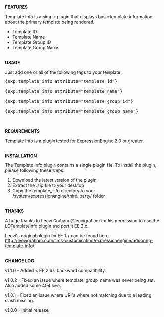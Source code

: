 <strong>FEATURES</strong>

Template Info is a simple plugin that displays basic template information about the primary template being rendered.

<ul>
  <li>Template ID</li>
  <li>Template Name</li>
  <li>Template Group ID</li>
  <li>Template Group Name</li>
</ul>
<br>
<strong>USAGE</strong>

Just add one or all of the following tags to your template:

<pre>
{exp:template_info attribute="template_id"}<br>
{exp:template_info attribute="template_name"}<br>
{exp:template_info attribute="template_group_id"}<br>
{exp:template_info attribute="template_group_name"}<br>
</pre>
<br>
<strong>REQUIREMENTS</strong>

Template Info is a plugin tested for ExpressionEngine 2.0 or greater.

<br>
<strong>INSTALLATION</strong>

The Template Info plugin contains a single plugin file. To install the plugin, please following these steps:

1. Download the latest version of the plugin
2. Extract the .zip file to your desktop
3. Copy the template_info directory to your /system/expressionengine/third_party/ folder

<br>
<strong>THANKS</strong>

A huge thanks to Leevi Graham @leevigraham for his permission to use the LGTemplateInfo plugin and port it EE 2.x.

Leevi's original plugin for EE 1.x can be found here: http://leevigraham.com/cms-customisation/expressionengine/addon/lg-template-info/

<br>
<strong>CHANGE LOG</strong>

v1.1.0 - Added < EE 2.6.0 backward compatibility.

v1.0.2 - Fixed an issue where template_group_name was never being set. Also added some 404 love.
 
v1.0.1 - Fixed an issue where URI's where not matching due to a leading slash missing.

v1.0.0 - Initial release